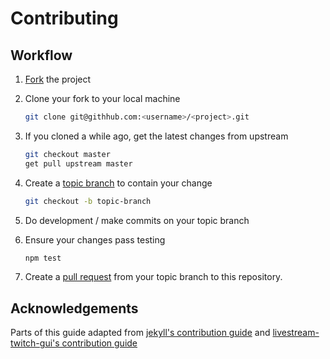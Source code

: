 # Contributing

## Workflow

  1. [Fork](https://help.github.com/articles/fork-a-repo/) the project
  2. Clone your fork to your local machine
     ```bash
     git clone git@githhub.com:<username>/<project>.git
     ```
  3. If you cloned a while ago, get the latest changes from upstream
     ```bash
     git checkout master
     get pull upstream master
     ```
  4. Create a [topic branch](https://help.github.com/articles/branching-out/#branches) to contain your change
     ```bash
     git checkout -b topic-branch
     ```

  5. Do development / make commits on your topic branch
  6. Ensure your changes pass testing
     ```bash
     npm test
     ```
  7. Create a [pull request](https://help.github.com/articles/using-pull-requests/) from your topic branch to this repository.

## Acknowledgements

Parts of this guide adapted from
[jekyll's contribution guide](https://github.com/jekyll/jekyll/blob/master/CONTRIBUTING.markdown)
and [livestream-twitch-gui's contribution guide](https://github.com/bastimeyer/livestreamer-twitch-gui/blob/master/CONTRIBUTING.md)
